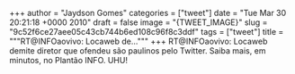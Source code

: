 
+++
author = "Jaydson Gomes"
categories = ["tweet"]
date = "Tue Mar 30 20:21:18 +0000 2010"
draft = false
image = "{TWEET_IMAGE}"
slug = "9c52f6ce27aee05c43cb744b6ed108c96f8c3ddf"
tags = ["tweet"]
title = """RT@INFOaovivo: Locaweb de..."""
+++
RT@INFOaovivo: Locaweb demite diretor que ofendeu são paulinos pelo Twitter. Saiba mais, em minutos, no Plantão INFO. UHU!

